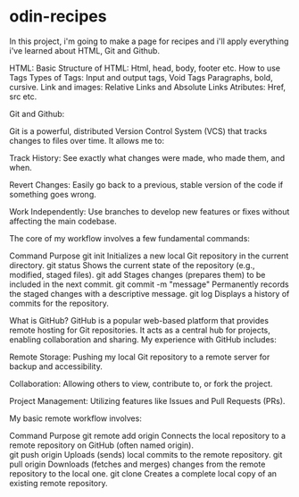 # odin-recipes

In this project, i'm going to make a page for recipes and i'll apply everything i've learned about HTML, Git and Github.

HTML:
Basic Structure of HTML: Html, head, body, footer etc.
How to use Tags 
Types of Tags: Input and output tags, Void Tags
Paragraphs, bold, cursive.
Link and images: Relative Links and Absolute Links
Atributes: Href, src etc.

Git and Github:

Git is a powerful, distributed Version Control System (VCS) that tracks changes to files over time. It allows me to:

Track History: See exactly what changes were made, who made them, and when.

Revert Changes: Easily go back to a previous, stable version of the code if something goes wrong.

Work Independently: Use branches to develop new features or fixes without affecting the main codebase.

The core of my workflow involves a few fundamental commands:

Command	Purpose
git init	Initializes a new local Git repository in the current directory.
git status	Shows the current state of the repository (e.g., modified, staged files).
git add <file>	Stages changes (prepares them) to be included in the next commit.
git commit -m "message"	Permanently records the staged changes with a descriptive message.
git log	Displays a history of commits for the repository.


What is GitHub?
GitHub is a popular web-based platform that provides remote hosting for Git repositories. It acts as a central hub for projects, enabling collaboration and sharing. My experience with GitHub includes:

Remote Storage: Pushing my local Git repository to a remote server for backup and accessibility.

Collaboration: Allowing others to view, contribute to, or fork the project.

Project Management: Utilizing features like Issues and Pull Requests (PRs).

My basic remote workflow involves:

Command	Purpose	
git remote add origin <URL>	Connects the local repository to a remote repository on GitHub (often named origin).	
git push origin <branch>	Uploads (sends) local commits to the remote repository.	
git pull origin <branch>	Downloads (fetches and merges) changes from the remote repository to the local one.	
git clone <URL>	Creates a complete local copy of an existing remote repository.